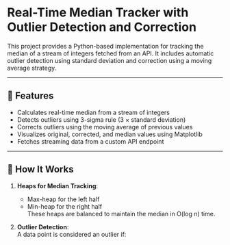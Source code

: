 # Real-Time Median Tracker with Outlier Detection and Correction

This project provides a Python-based implementation for tracking the median of a stream of integers fetched from an API. It includes automatic outlier detection using standard deviation and correction using a moving average strategy.

---

## 📌 Features

- Calculates real-time median from a stream of integers
- Detects outliers using 3-sigma rule (3 × standard deviation)
- Corrects outliers using the moving average of previous values
- Visualizes original, corrected, and median values using Matplotlib
- Fetches streaming data from a custom API endpoint

---

## 🧠 How It Works

1. **Heaps for Median Tracking**:  
   - Max-heap for the left half
   - Min-heap for the right half  
   These heaps are balanced to maintain the median in O(log n) time.

2. **Outlier Detection**:  
   A data point is considered an outlier if:

